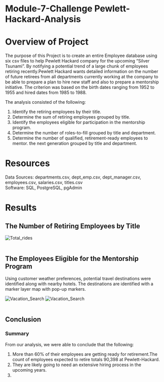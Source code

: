 # Module-7-Challenge  Pewlett-Hackard-Analysis
# Overview of Project #
The purpose of this Project is to create an entire Employee database using six csv files to help Pewlett Hackard company for the upcoming “Silver Tsunami”. By notifying a potential trend of a large chunk of employees retiring recently.Pewlett Hackard wants detailed information on the number of future retirees from all departments currently working at the company to be able to prepare a plan to hire new staff and also to prepare a mentorship initiative. The criterion was based on the birth dates ranging from 1952 to 1955 and hired dates from 1985 to 1988.

The analysis consisted of the following:
1. Identify the retiring employees by their title.
2. Determine the sum of retiring employees grouped by title.
3. Identify the employees eligible for participation in the mentorship program.
4. Determine the number of roles-to-fill grouped by title and department.
5. Determine the number of qualified, retirement-ready employees to mentor. the next generation grouped by title and department.

# Resources #
Data Sources: departments.csv, dept_emp.csv, dept_manager.csv, employees.csv, salaries.csv, titles.csv <br>
Software: SQL, PostgreSQL, pgAdmin

# Results #
##  The Number of Retiring Employees by Title ##

![Total_rides](/Weather_Database/WeatherDataFrame.png)
<br><br>

## The Employees Eligible for the Mentorship Program ##
Using customer weather preferences, potential travel destinations were identified along with nearby hotels. The destinations are identified with a marker layer map with pop-up markers.

![Vacation_Search](/Vacation_Search/WeatherPy_vacation_map.png)
![Vacation_Search](/Vacation_Search/WeatherPy_vacation_map1.png)
<br><br>
 

## Conclusion ##
### Summary ###
From our analysis, we were able to conclude that the following:
1. More than 60% of their employees are getting ready for retirement.The count of employees expected to retire totals 90,398 at Pewlett-Hackard.
2. They are likely going to need an extensive hiring process in the upcoming years.
3. 
